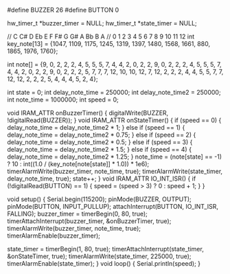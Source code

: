 #define BUZZER 26
#define BUTTON 0

hw_timer_t *buzzer_timer = NULL;
hw_timer_t *state_timer = NULL;

// C C# D Eb E F F# G G# A Bb B A
// 0 1  2 3  4 5 6  7 8  9 10 11 12
int key_note[13] = {1047, 1109, 1175, 1245, 1319, 1397, 1480, 1568, 1661, 880, 1865, 1976, 1760};

int note[] = {9, 0, 2, 2, 2, 4, 5, 5, 5, 7, 4, 4, 2, 0, 2, 2, 9, 0, 2, 2, 2, 4, 5, 5, 5, 7, 4, 4, 2, 0, 2, 2, 
              9, 0, 2, 2, 2, 5, 7, 7, 7, 12, 10, 10, 12, 7, 12, 2, 2, 2, 4, 4, 5, 5, 7, 7, 12, 12, 2, 2, 2, 5, 4, 4, 4, 5, 2, 4};

int state = 0;
int delay_note_time = 250000;
int delay_note_time2 = 250000;
int note_time = 1000000;
int speed = 0;

void IRAM_ATTR onBuzzerTimer()
{
  digitalWrite(BUZZER, !digitalRead(BUZZER));
}
void IRAM_ATTR onStateTimer()
{
  if (speed == 0)
  {
    delay_note_time = delay_note_time2 * 1;
  }
  else if (speed == 1)
  {
    delay_note_time = delay_note_time2 * 0.75;
  }
  else if (speed == 2)
  {
    delay_note_time = delay_note_time2 * 0.5;
  }
  else if (speed == 3)
  {
    delay_note_time = delay_note_time2 * 1.5;
  }
  else if (speed == 4)
  {
    delay_note_time = delay_note_time2 * 1.25;
  }
  note_time = (note[state] == -1) ? 10 : int((1.0 / (key_note[note[state]] * 1.0)) * 1e6);
  timerAlarmWrite(buzzer_timer, note_time, true);
  timerAlarmWrite(state_timer, delay_note_time, true);
  state++;
}
void IRAM_ATTR IO_INT_ISR()
{
  if (!digitalRead(BUTTON) == 1)
  {
    speed = (speed > 3) ? 0 : speed + 1;
  }
}

void setup()
{
  Serial.begin(115200);
  pinMode(BUZZER, OUTPUT);
  pinMode(BUTTON, INPUT_PULLUP);
  attachInterrupt(BUTTON, IO_INT_ISR, FALLING);
  buzzer_timer = timerBegin(0, 80, true);  
  timerAttachInterrupt(buzzer_timer, &onBuzzerTimer, true); 
  timerAlarmWrite(buzzer_timer, note_time, true);    
  timerAlarmEnable(buzzer_timer);

  state_timer = timerBegin(1, 80, true);
  timerAttachInterrupt(state_timer, &onStateTimer, true);
  timerAlarmWrite(state_timer, 225000, true);
  timerAlarmEnable(state_timer);
}
void loop()
{
  Serial.println(speed);
}

